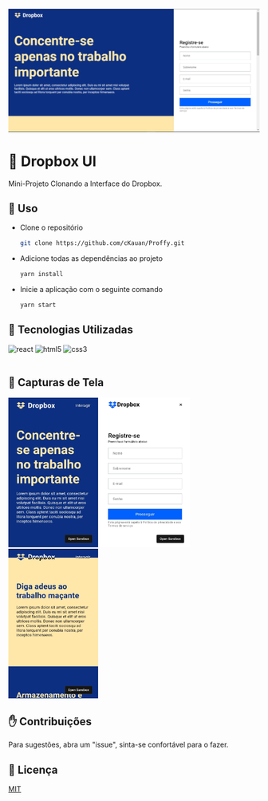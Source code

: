 ![alt text](https://github.com/cKauan/Dropbox-UI/blob/master/github/pc-1.jpeg)
# :rocket: Dropbox UI
Mini-Projeto Clonando a Interface do Dropbox.

## :closed_book: Uso
<ul>
<li>Clone o repositório</li>
  
```bash
git clone https://github.com/cKauan/Proffy.git
```
<li>Adicione todas as dependências ao projeto</li>

```bash
yarn install
```
<li>Inicie a aplicação com o seguinte comando</li>

```bash
yarn start
```
</ul>

## :brain: Tecnologias Utilizadas 
<p align="left">
  <img src="https://devicons.github.io/devicon/devicon.git/icons/react/react-original-wordmark.svg" alt="react" width="40" height="40"/>
  <img src="https://devicons.github.io/devicon/devicon.git/icons/html5/html5-original-wordmark.svg" alt="html5" width="40" height="40"/> 
  <img src="https://devicons.github.io/devicon/devicon.git/icons/css3/css3-original-wordmark.svg" alt="css3" width="40" height="40"/>
  <br>
  <br>
</p>

## :iphone: Capturas de Tela
<img src="https://github.com/cKauan/Dropbox-UI/blob/master/github/cell-1.jpg" width="180" height="300"> <img src="https://github.com/cKauan/Dropbox-UI/blob/master/github/cell-2.jpg" width="180" height="300"> <img src="https://github.com/cKauan/Dropbox-UI/blob/master/github/cell-3.jpg" width="180" height="300">

## :raised_hand: Contribuições
Para sugestões, abra um "issue", sinta-se confortável para o fazer.

## :scroll: Licença
[MIT](https://choosealicense.com/licenses/mit/)
